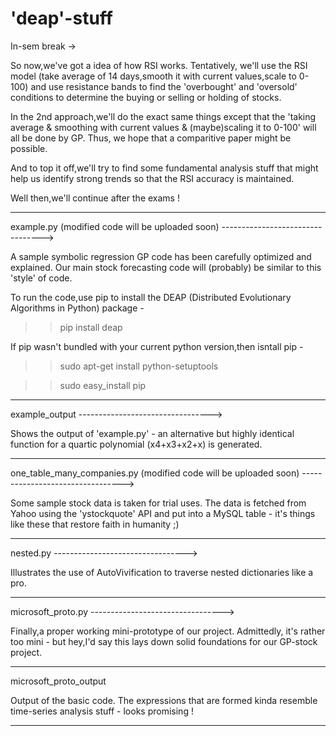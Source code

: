 # 'deap'-stuff

In-sem break ->

So now,we've got a idea of how RSI works. Tentatively, we'll use the RSI model (take average of 14 days,smooth it with current values,scale to 0-100) and use resistance bands to find the 'overbought' and 'oversold' conditions to determine the buying or selling or holding of stocks.

In the 2nd approach,we'll do the exact same things except that the 'taking average & smoothing with current values & (maybe)scaling it to 0-100' will all be done by GP. Thus, we hope that a comparitive paper might be possible.

And to top it off,we'll try to find some fundamental analysis stuff that might help us identify strong trends so that the RSI accuracy is maintained.

Well then,we'll continue after the exams !

---------------------------------------------------------------------------------------------------------------------------------
example.py (modified code will be uploaded soon) --------------------------------->

A sample symbolic regression GP code has been carefully optimized and explained. Our main stock forecasting code will (probably) be similar to this 'style' of code.

To run the code,use pip to install the DEAP (Distributed Evolutionary Algorithms in Python) package -
>> pip install deap


If pip wasn't bundled with your current python version,then isntall pip -
>> sudo apt-get install python-setuptools

>> sudo easy_install pip


---------------------------------------------------------------------------------------------------------------------------------
example_output --------------------------------->

Shows the output of 'example.py' - an alternative but highly identical function for a quartic polynomial (x4+x3+x2+x) is generated.


---------------------------------------------------------------------------------------------------------------------------------
one_table_many_companies.py (modified code will be uploaded soon) --------------------------------->

Some sample stock data is taken for trial uses. The data is fetched from Yahoo using the 'ystockquote' API and put into a MySQL table - it's things like these that restore faith in humanity ;)


---------------------------------------------------------------------------------------------------------------------------------
nested.py --------------------------------->

Illustrates the use of AutoVivification to traverse nested dictionaries like a pro.

---------------------------------------------------------------------------------------------------------------------------------
microsoft_proto.py --------------------------------->

Finally,a proper working mini-prototype of our project. Admittedly, it's rather too mini - but hey,I'd say this lays down solid foundations for our GP-stock project.



---------------------------------------------------------------------------------------------------------------------------------
microsoft_proto_output

Output of the basic code. The expressions that are formed kinda resemble time-series analysis stuff - looks promising !


---------------------------------------------------------------------------------------------------------------------------------

